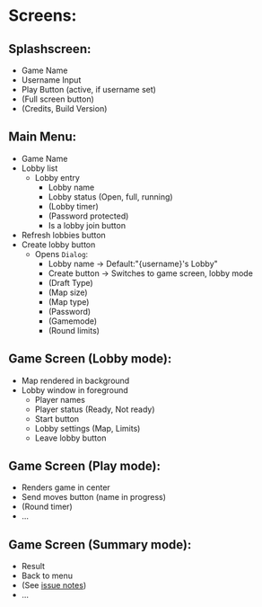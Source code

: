 # Screens:
## Splashscreen:
* Game Name
* Username Input
* Play Button (active, if username set)
* (Full screen button)
* (Credits, Build Version)
## Main Menu:
* Game Name
* Lobby list
  * Lobby entry
    * Lobby name
    * Lobby status (Open, full, running)
    * (Lobby timer)
    * (Password protected)
    * Is a lobby join button
* Refresh lobbies button
* Create lobby button 
  * Opens `Dialog`:
    * Lobby name -> Default:"{username}'s Lobby"
    * Create button -> Switches to game screen, lobby mode
    * (Draft Type)
    * (Map size)
    * (Map type)
    * (Password)
    * (Gamemode)
    * (Round limits)
## Game Screen (Lobby mode):
* Map rendered in background
* Lobby window in foreground
  * Player names
  * Player status (Ready, Not ready)
  * Start button
  * Lobby settings (Map, Limits)
  * Leave lobby button
## Game Screen (Play mode):
* Renders game in center
* Send moves button (name in progress)
* (Round timer)
* ...
## Game Screen (Summary mode):
* Result
* Back to menu
* (See [issue notes](https://github.com/B-Team-Organisation/Fantasy-Chess/issues/18))
* ...